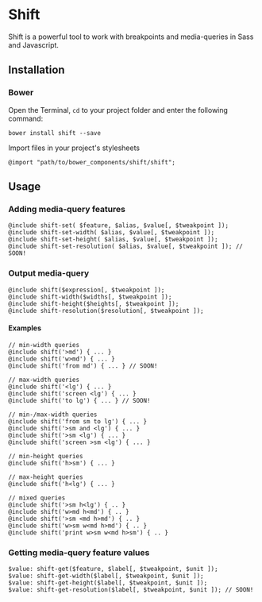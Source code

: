 # Shift

Shift is a powerful tool to work with breakpoints and media-queries in Sass and Javascript.

## Installation

### Bower

Open the Terminal, `cd` to your project folder and enter the following command:

    bower install shift --save

Import files in your project's stylesheets

    @import "path/to/bower_components/shift/shift";

## Usage

### Adding media-query features

    @include shift-set( $feature, $alias, $value[, $tweakpoint ]);
    @include shift-set-width( $alias, $value[, $tweakpoint ]);
    @include shift-set-height( $alias, $value[, $tweakpoint ]);
    @include shift-set-resolution( $alias, $value[, $tweakpoint ]); // SOON!

### Output media-query

    @include shift($expression[, $tweakpoint ]);
    @include shift-width($widths[, $tweakpoint ]);
    @include shift-height($heights[, $tweakpoint ]);
    @include shift-resolution($resolution[, $tweakpoint ]);

#### Examples

    // min-width queries
    @include shift('>md') { ... }
    @include shift('w>md') { ... }
    @include shift('from md') { ... } // SOON!

    // max-width queries
    @include shift('<lg') { ... }
    @include shift('screen <lg') { ... }
    @include shift('to lg') { ... } // SOON!

    // min-/max-width queries
    @include shift('from sm to lg') { ... }
    @include shift('>sm and <lg') { ... }
    @include shift('>sm <lg') { ... }
    @include shift('screen >sm <lg') { ... }

    // min-height queries
    @include shift('h>sm') { ... }

    // max-height queries
    @include shift('h<lg') { ... }

    // mixed queries
    @include shift('>sm h<lg') { .. }
    @include shift('w>md h<md') { .. }
    @include shift('>sm <md h>md') { .. }
    @include shift('w>sm w<md h>md') { .. }
    @include shift('print w>sm w<md h>sm') { .. }

### Getting media-query feature values

    $value: shift-get($feature, $label[, $tweakpoint, $unit ]);
    $value: shift-get-width($label[, $tweakpoint, $unit ]);
    $value: shift-get-height($label[, $tweakpoint, $unit ]);
    $value: shift-get-resolution($label[, $tweakpoint, $unit ]); // SOON!

